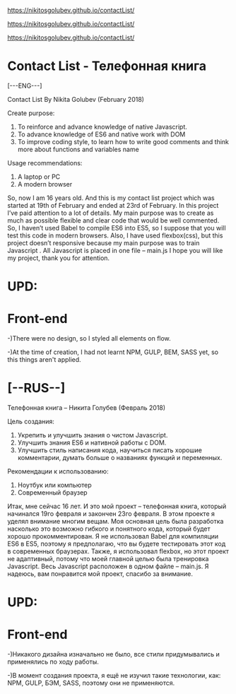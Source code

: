 https://nikitosgolubev.github.io/contactList/

https://nikitosgolubev.github.io/contactList/

https://nikitosgolubev.github.io/contactList/

# Contact List - Телефонная книга
[---ENG---]

Contact List By Nikita Golubev (February 2018)

Create purpose:
1)	To reinforce and advance knowledge of native Javascript.
2)	To advance knowledge of ES6 and native work with DOM
3)	To improve coding style, to learn how to write good comments and think more about functions and variables name

Usage recommendations:
1)	A laptop or PC
2)	A modern browser

So, now I am 16 years old. And this is my contact list project which was started at 19th of  February and ended at 23rd of February. 
In this project I’ve paid attention to a lot of details. My main purpose was to create as much as possible flexible and clear code that would be well commented.
So, I haven’t used Babel to compile ES6 into ES5, so I suppose that you will test this code in modern browsers. Also, I have used flexbox(css), but this project doesn’t  responsive because my main purpose was to train Javascript . 
All Javascript is placed in one file – main.js
I hope you will like my project, thank you for attention. 

# UPD:
# Front-end
-)There were no design, so I styled all elements on flow.

-)At the time of creation, I had not learnt NPM, GULP, BEM, SASS yet, so this things aren't applied.

# [--RUS--]

Телефонная книга – Никита Голубев
(Февраль 2018)

Цель создания:
1)	Укрепить и улучшить знания о чистом Javascript.
2)	Улучшить знания ES6 и нативной работы с DOM.
3)	Улучшить стиль написания кода, научиться писать хорошие комментарии, думать больше о названиях функций и переменных.

Рекомендации к использованию:
1)	Ноутбук или компьютер
2)	Современный браузер

Итак, мне сейчас 16 лет. И это мой проект – телефонная книга, который начинался 19го февраля и закончен 23го февраля.
В этом проекте я уделял внимание многим вещам. Моя основная цель была разработка  насколько это возможно гибкого и понятного кода, который будет хорошо прокомментирован.
Я не использовал Babel для компиляции ES6 в ES5, поэтому я предполагаю, что вы будете тестировать этот код в современных браузерах. Также, я использовал flexbox, но этот проект не адаптивный, потому что моей главной целью была тренировка Javascript.
Весь Javascript расположен в одном файле – main.js.
Я надеюсь, вам понравится мой проект, спасибо за внимание.

# UPD:
# Front-end
-)Никакого дизайна изначально не было, все стили придумывались и применялись по ходу работы.

-)В момент создания проекта, я ещё не изучил такие технологии, как: NPM, GULP, БЭМ, SASS, поэтому они не применяются.
